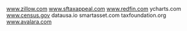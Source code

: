 www.zillow.com
www.sftaxappeal.com
www.redfin.com
ycharts.com
www.census.gov
datausa.io
smartasset.com
taxfoundation.org
www.avalara.com
